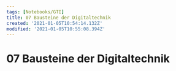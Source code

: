 ```yaml
---
tags: [Notebooks/GTI]
title: 07 Bausteine der Digitaltechnik
created: '2021-01-05T10:54:14.132Z'
modified: '2021-01-05T10:55:08.394Z'
---
```


# 07 Bausteine der Digitaltechnik
